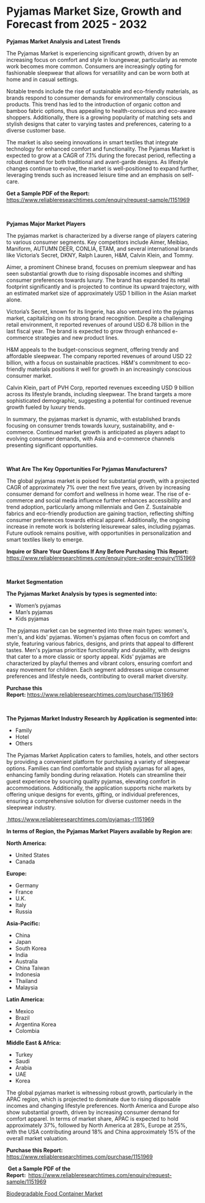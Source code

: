 <p><h1>Pyjamas Market Size, Growth and Forecast from 2025 - 2032</h1></p><p><strong>Pyjamas Market Analysis and Latest Trends</strong></p>
<p><p>The Pyjamas Market is experiencing significant growth, driven by an increasing focus on comfort and style in loungewear, particularly as remote work becomes more common. Consumers are increasingly opting for fashionable sleepwear that allows for versatility and can be worn both at home and in casual settings. </p><p>Notable trends include the rise of sustainable and eco-friendly materials, as brands respond to consumer demands for environmentally conscious products. This trend has led to the introduction of organic cotton and bamboo fabric options, thus appealing to health-conscious and eco-aware shoppers. Additionally, there is a growing popularity of matching sets and stylish designs that cater to varying tastes and preferences, catering to a diverse customer base.</p><p>The market is also seeing innovations in smart textiles that integrate technology for enhanced comfort and functionality. The Pyjamas Market is expected to grow at a CAGR of 7.1% during the forecast period, reflecting a robust demand for both traditional and avant-garde designs. As lifestyle changes continue to evolve, the market is well-positioned to expand further, leveraging trends such as increased leisure time and an emphasis on self-care.</p></p>
<p><strong>Get a Sample PDF of the Report:&nbsp;</strong> <a href="https://www.reliableresearchtimes.com/enquiry/request-sample/1151969?utm_campaign=2385&utm_medium=2&utm_source=Github&utm_content=ia&utm_term=07022025&utm_id=pyjamas">https://www.reliableresearchtimes.com/enquiry/request-sample/1151969</a></p>
<p>&nbsp;</p>
<p><strong>Pyjamas Major Market Players</strong></p>
<p><p>The pyjamas market is characterized by a diverse range of players catering to various consumer segments. Key competitors include Aimer, Meibiao, Maniform, AUTUMN DEER, CONLIA, ETAM, and several international brands like Victoria’s Secret, DKNY, Ralph Lauren, H&M, Calvin Klein, and Tommy.</p><p>Aimer, a prominent Chinese brand, focuses on premium sleepwear and has seen substantial growth due to rising disposable incomes and shifting consumer preferences towards luxury. The brand has expanded its retail footprint significantly and is projected to continue its upward trajectory, with an estimated market size of approximately USD 1 billion in the Asian market alone.</p><p>Victoria’s Secret, known for its lingerie, has also ventured into the pyjamas market, capitalizing on its strong brand recognition. Despite a challenging retail environment, it reported revenues of around USD 6.78 billion in the last fiscal year. The brand is expected to grow through enhanced e-commerce strategies and new product lines.</p><p>H&M appeals to the budget-conscious segment, offering trendy and affordable sleepwear. The company reported revenues of around USD 22 billion, with a focus on sustainable practices. H&M's commitment to eco-friendly materials positions it well for growth in an increasingly conscious consumer market.</p><p>Calvin Klein, part of PVH Corp, reported revenues exceeding USD 9 billion across its lifestyle brands, including sleepwear. The brand targets a more sophisticated demographic, suggesting a potential for continued revenue growth fueled by luxury trends.</p><p>In summary, the pyjamas market is dynamic, with established brands focusing on consumer trends towards luxury, sustainability, and e-commerce. Continued market growth is anticipated as players adapt to evolving consumer demands, with Asia and e-commerce channels presenting significant opportunities.</p></p>
<p>&nbsp;</p>
<p><strong>What Are The Key Opportunities For Pyjamas Manufacturers?</strong></p>
<p><p>The global pyjamas market is poised for substantial growth, with a projected CAGR of approximately 7% over the next five years, driven by increasing consumer demand for comfort and wellness in home wear. The rise of e-commerce and social media influence further enhances accessibility and trend adoption, particularly among millennials and Gen Z. Sustainable fabrics and eco-friendly production are gaining traction, reflecting shifting consumer preferences towards ethical apparel. Additionally, the ongoing increase in remote work is bolstering leisurewear sales, including pyjamas. Future outlook remains positive, with opportunities in personalization and smart textiles likely to emerge.</p></p>
<p><strong>Inquire or Share Your Questions If Any Before Purchasing This Report:</strong> <a href="https://www.reliableresearchtimes.com/enquiry/pre-order-enquiry/1151969?utm_campaign=2385&utm_medium=2&utm_source=Github&utm_content=ia&utm_term=07022025&utm_id=pyjamas">https://www.reliableresearchtimes.com/enquiry/pre-order-enquiry/1151969</a></p>
<p>&nbsp;</p>
<p><strong>Market Segmentation</strong></p>
<p><strong>The Pyjamas Market Analysis by types is segmented into:</strong></p>
<p><ul><li>Women’s pyjamas</li><li>Man’s pyjamas</li><li>Kids pyjamas</li></ul></p>
<p><p>The pyjamas market can be segmented into three main types: women's, men's, and kids' pyjamas. Women's pyjamas often focus on comfort and style, featuring various fabrics, designs, and prints that appeal to different tastes. Men's pyjamas prioritize functionality and durability, with designs that cater to a more classic or sporty appeal. Kids' pyjamas are characterized by playful themes and vibrant colors, ensuring comfort and easy movement for children. Each segment addresses unique consumer preferences and lifestyle needs, contributing to overall market diversity.</p></p>
<p><strong>Purchase this Report:&nbsp;</strong><a href="https://www.reliableresearchtimes.com/purchase/1151969?utm_campaign=2385&utm_medium=2&utm_source=Github&utm_content=ia&utm_term=07022025&utm_id=pyjamas">https://www.reliableresearchtimes.com/purchase/1151969</a></p>
<p>&nbsp;</p>
<p><strong>The Pyjamas Market Industry Research by Application is segmented into:</strong></p>
<p><ul><li>Family</li><li>Hotel</li><li>Others</li></ul></p>
<p><p>The Pyjamas Market Application caters to families, hotels, and other sectors by providing a convenient platform for purchasing a variety of sleepwear options. Families can find comfortable and stylish pyjamas for all ages, enhancing family bonding during relaxation. Hotels can streamline their guest experience by sourcing quality pyjamas, elevating comfort in accommodations. Additionally, the application supports niche markets by offering unique designs for events, gifting, or individual preferences, ensuring a comprehensive solution for diverse customer needs in the sleepwear industry.</p></p>
<p><a href="https://www.reliableresearchtimes.com/pyjamas-r1151969?utm_campaign=2385&utm_medium=2&utm_source=Github&utm_content=ia&utm_term=07022025&utm_id=pyjamas">&nbsp;https://www.reliableresearchtimes.com/pyjamas-r1151969</a></p>
<p><strong>In terms of Region, the Pyjamas Market Players available by Region are:</strong></p>
<p>
    <p> <strong> North America: </strong>
        <ul>
            <li>United States</li>
            <li>Canada</li>
        </ul>
        </p> 
    <p> <strong> Europe: </strong>
        <ul>
            <li>Germany</li>
            <li>France</li>
            <li>U.K.</li>
            <li>Italy</li>
            <li>Russia</li>
        </ul>
        </p> 
    <p> <strong> Asia-Pacific: </strong>
        <ul>
            <li>China</li>
            <li>Japan</li>
            <li>South Korea</li>
            <li>India</li>
            <li>Australia</li>
            <li>China Taiwan</li>
            <li>Indonesia</li>
            <li>Thailand</li>
            <li>Malaysia</li>
        </ul>
        </p> 
    <p> <strong> Latin America: </strong>
        <ul>
            <li>Mexico</li>
            <li>Brazil</li>
            <li>Argentina Korea</li>
            <li>Colombia</li>
        </ul>
        </p> 
    <p> <strong> Middle East & Africa: </strong>
        <ul>
            <li>Turkey</li>
            <li>Saudi</li>
            <li>Arabia</li>
            <li>UAE</li>
            <li>Korea</li>
        </ul>
    </p>
    </p>
<p><p>The global pyjamas market is witnessing robust growth, particularly in the APAC region, which is projected to dominate due to rising disposable incomes and changing lifestyle preferences. North America and Europe also show substantial growth, driven by increasing consumer demand for comfort apparel. In terms of market share, APAC is expected to hold approximately 37%, followed by North America at 28%, Europe at 25%, with the USA contributing around 18% and China approximately 15% of the overall market valuation.</p></p>
<p><strong>Purchase this Report: </strong><a href="https://www.reliableresearchtimes.com/purchase/1151969?utm_campaign=2385&utm_medium=2&utm_source=Github&utm_content=ia&utm_term=07022025&utm_id=pyjamas">https://www.reliableresearchtimes.com/purchase/1151969</a></p>
<p>&nbsp;<strong>Get a Sample PDF of the Report:&nbsp;&nbsp;</strong><a href="https://www.reliableresearchtimes.com/enquiry/request-sample/1151969?utm_campaign=2385&utm_medium=2&utm_source=Github&utm_content=ia&utm_term=07022025&utm_id=pyjamas">https://www.reliableresearchtimes.com/enquiry/request-sample/1151969</a></p>
<p><strong></strong></p>
<p><p><a href="https://github.com/sungbruington660/Market-Research-Report-List-1/blob/main/biodegradable-food-container-market.md?utm_campaign=2385&utm_medium=2&utm_source=Github&utm_content=ia&utm_term=07022025&utm_id=pyjamas">Biodegradable Food Container Market</a></p></p>